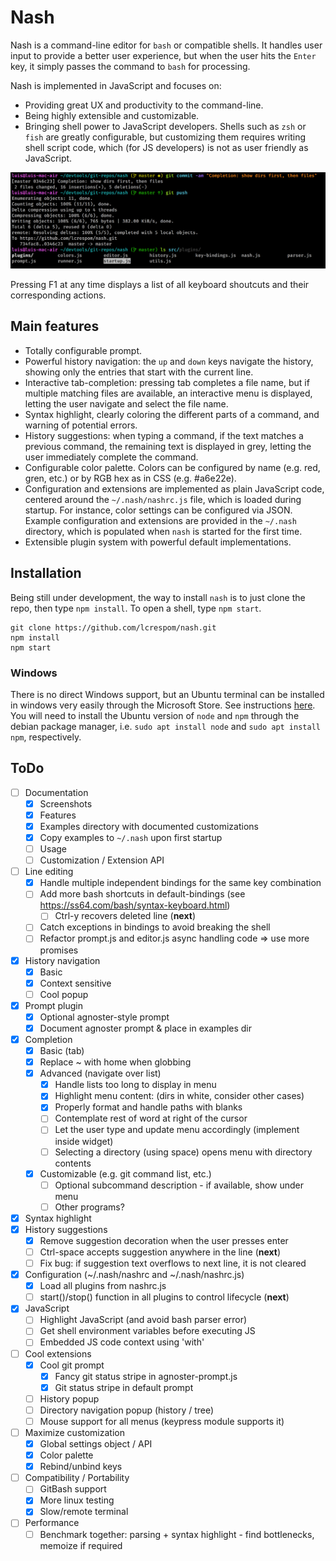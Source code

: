 # Nash
Nash is a command-line editor for `bash` or compatible shells. It handles user input to provide a better user experience, but when the user hits the `Enter` key, it simply passes the command to `bash` for processing.

Nash is implemented in JavaScript and focuses on:
- Providing great UX and productivity to the command-line.
- Being highly extensible and customizable.
- Bringing shell power to JavaScript developers. Shells such as `zsh` or `fish` are greatly configurable,
	but customizing them requires writing shell script code, which (for JS developers) is not as user
	friendly as JavaScript.

![alt text](nash.png)

Pressing F1 at any time displays a list of all keyboard shoutcuts and their corresponding actions.

## Main features
- Totally configurable prompt.
- Powerful history navigation: the `up` and `down` keys navigate the history, showing only the entries
	that start with the current line.
- Interactive tab-completion: pressing tab completes a file name, but if multiple matching files are
	available, an interactive menu is displayed, letting the user navigate and select the file name.
- Syntax highlight, clearly coloring the different parts of a command, and warning of potential errors.
- History suggestions: when typing a command, if the text matches a previous command, the remaining text
	is displayed in grey, letting the user immediately complete the command.
- Configurable color palette. Colors can be configured by name (e.g. red, gren, etc.) or by RGB hex as
	in CSS (e.g. #a6e22e).
- Configuration and extensions are implemented as plain JavaScript code, centered around the
	`~/.nash/nashrc.js` file, which is loaded during startup. For instance, color settings can be
	configured via JSON. Example configuration and extensions are provided in the `~/.nash` directory, which is populated when
	`nash` is started for the first time.
- Extensible plugin system with powerful default implementations.


## Installation
Being still under development, the way to install `nash` is to just clone the repo, then type `npm install`. To open a shell, type `npm start`.
```
git clone https://github.com/lcrespom/nash.git
npm install
npm start
```

### Windows
There is no direct Windows support, but an Ubuntu terminal can be installed in windows very easily through the Microsoft Store. See instructions [here](https://tutorials.ubuntu.com/tutorial/tutorial-ubuntu-on-windows). You will need to install the Ubuntu version of `node` and `npm` through the debian package manager, i.e. `sudo apt install node` and `sudo apt install npm`, respectively.


## ToDo
- [ ] Documentation
	- [x] Screenshots
	- [x] Features
	- [x] Examples directory with documented customizations
	- [x] Copy examples to `~/.nash` upon first startup
	- [ ] Usage
	- [ ] Customization / Extension API
- [ ] Line editing
	- [x] Handle multiple independent bindings for the same key combination
	- [ ] Add more bash shortcuts in default-bindings
		(see https://ss64.com/bash/syntax-keyboard.html)
		- [ ] Ctrl-y recovers deleted line (**next**)
	- [ ] Catch exceptions in bindings to avoid breaking the shell
	- [ ] Refactor prompt.js and editor.js async handling code => use more promises
- [x] History navigation
	- [x] Basic
	- [x] Context sensitive
	- [ ] Cool popup
- [x] Prompt plugin
	- [x] Optional agnoster-style prompt
	- [x] Document agnoster prompt & place in examples dir
- [x] Completion
	- [x] Basic (tab)
	- [x] Replace ~ with home when globbing
	- [x] Advanced (navigate over list)
		- [x] Handle lists too long to display in menu
		- [x] Highlight menu content: (dirs in white, consider other cases)
		- [x] Properly format and handle paths with blanks
		- [ ] Contemplate rest of word at right of the cursor
		- [ ] Let the user type and update menu accordingly (implement inside widget)
		- [ ] Selecting a directory (using space) opens menu with directory contents
	- [x] Customizable (e.g. git command list, etc.)
		- [ ] Optional subcommand description - if available, show under menu
		- [ ] Other programs?
- [x] Syntax highlight
- [x] History suggestions
	- [x] Remove suggestion decoration when the user presses enter
	- [ ] Ctrl-space accepts suggestion anywhere in the line (**next**)
	- [ ] Fix bug: if suggestion text overflows to next line, it is not cleared
- [x] Configuration (~/.nash/nashrc and ~/.nash/nashrc.js)
	- [x] Load all plugins from nashrc.js
	- [ ] start()/stop() function in all plugins to control lifecycle (**next**)
- [x] JavaScript
	- [ ] Highlight JavaScript (and avoid bash parser error)
	- [ ] Get shell environment variables before executing JS
	- [ ] Embedded JS code context using 'with'
- [ ] Cool extensions
	- [x] Cool git prompt
		- [x] Fancy git status stripe in agnoster-prompt.js
		- [x] Git status stripe in default prompt
	- [ ] History popup
	- [ ] Directory navigation popup (history / tree)
	- [ ] Mouse support for all menus (keypress module supports it)
- [ ] Maximize customization
	- [x] Global settings object / API
	- [x] Color palette
	- [x] Rebind/unbind keys
- [ ] Compatibility / Portability
	- [ ] GitBash support
	- [x] More linux testing
	- [x] Slow/remote terminal
- [ ] Performance
	- [ ] Benchmark together: parsing + syntax highlight - find bottlenecks, memoize if required
